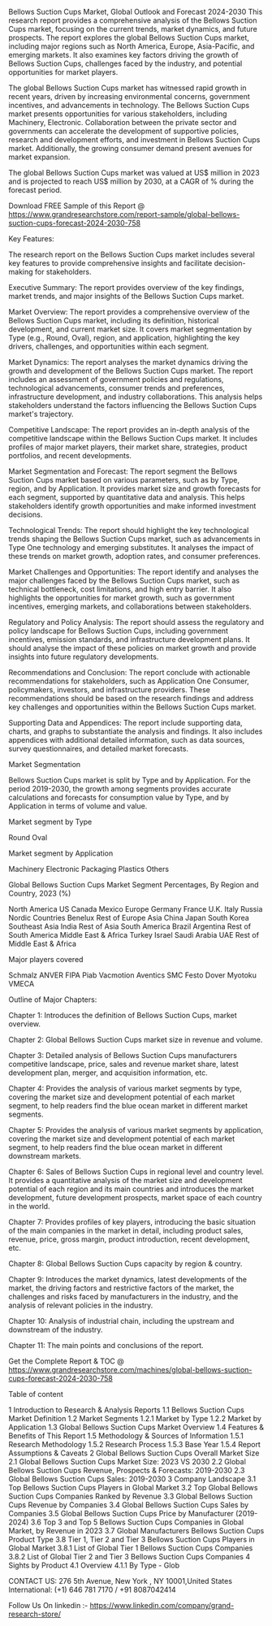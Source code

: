 Bellows Suction Cups Market, Global Outlook and Forecast 2024-2030
This research report provides a comprehensive analysis of the Bellows Suction Cups market, focusing on the current trends, market dynamics, and future prospects. The report explores the global Bellows Suction Cups market, including major regions such as North America, Europe, Asia-Pacific, and emerging markets. It also examines key factors driving the growth of Bellows Suction Cups, challenges faced by the industry, and potential opportunities for market players.

The global Bellows Suction Cups market has witnessed rapid growth in recent years, driven by increasing environmental concerns, government incentives, and advancements in technology. The Bellows Suction Cups market presents opportunities for various stakeholders, including Machinery, Electronic. Collaboration between the private sector and governments can accelerate the development of supportive policies, research and development efforts, and investment in Bellows Suction Cups market. Additionally, the growing consumer demand present avenues for market expansion.

The global Bellows Suction Cups market was valued at US$ million in 2023 and is projected to reach US$ million by 2030, at a CAGR of % during the forecast period.

Download FREE Sample of this Report @ https://www.grandresearchstore.com/report-sample/global-bellows-suction-cups-forecast-2024-2030-758


Key Features:

The research report on the Bellows Suction Cups market includes several key features to provide comprehensive insights and facilitate decision-making for stakeholders.

Executive Summary: The report provides overview of the key findings, market trends, and major insights of the Bellows Suction Cups market.

Market Overview: The report provides a comprehensive overview of the Bellows Suction Cups market, including its definition, historical development, and current market size. It covers market segmentation by Type (e.g., Round, Oval), region, and application, highlighting the key drivers, challenges, and opportunities within each segment.

Market Dynamics: The report analyses the market dynamics driving the growth and development of the Bellows Suction Cups market. The report includes an assessment of government policies and regulations, technological advancements, consumer trends and preferences, infrastructure development, and industry collaborations. This analysis helps stakeholders understand the factors influencing the Bellows Suction Cups market's trajectory.

Competitive Landscape: The report provides an in-depth analysis of the competitive landscape within the Bellows Suction Cups market. It includes profiles of major market players, their market share, strategies, product portfolios, and recent developments.

Market Segmentation and Forecast: The report segment the Bellows Suction Cups market based on various parameters, such as by Type, region, and by Application. It provides market size and growth forecasts for each segment, supported by quantitative data and analysis. This helps stakeholders identify growth opportunities and make informed investment decisions.

Technological Trends: The report should highlight the key technological trends shaping the Bellows Suction Cups market, such as advancements in Type One technology and emerging substitutes. It analyses the impact of these trends on market growth, adoption rates, and consumer preferences.

Market Challenges and Opportunities: The report identify and analyses the major challenges faced by the Bellows Suction Cups market, such as technical bottleneck, cost limitations, and high entry barrier. It also highlights the opportunities for market growth, such as government incentives, emerging markets, and collaborations between stakeholders.

Regulatory and Policy Analysis: The report should assess the regulatory and policy landscape for Bellows Suction Cups, including government incentives, emission standards, and infrastructure development plans. It should analyse the impact of these policies on market growth and provide insights into future regulatory developments.

Recommendations and Conclusion: The report conclude with actionable recommendations for stakeholders, such as Application One Consumer, policymakers, investors, and infrastructure providers. These recommendations should be based on the research findings and address key challenges and opportunities within the Bellows Suction Cups market.

Supporting Data and Appendices: The report include supporting data, charts, and graphs to substantiate the analysis and findings. It also includes appendices with additional detailed information, such as data sources, survey questionnaires, and detailed market forecasts.

Market Segmentation

Bellows Suction Cups market is split by Type and by Application. For the period 2019-2030, the growth among segments provides accurate calculations and forecasts for consumption value by Type, and by Application in terms of volume and value.



Market segment by Type



Round
Oval


Market segment by Application



Machinery
Electronic
Packaging
Plastics
Others


Global Bellows Suction Cups Market Segment Percentages, By Region and Country, 2023 (%)



North America
US
Canada
Mexico
Europe
Germany
France
U.K.
Italy
Russia
Nordic Countries
Benelux
Rest of Europe
Asia
China
Japan
South Korea
Southeast Asia
India
Rest of Asia
South America
Brazil
Argentina
Rest of South America
Middle East & Africa
Turkey
Israel
Saudi Arabia
UAE
Rest of Middle East & Africa


Major players covered



Schmalz
ANVER
FIPA
Piab
Vacmotion
Aventics
SMC
Festo
Dover
Myotoku
VMECA


Outline of Major Chapters:

Chapter 1: Introduces the definition of Bellows Suction Cups, market overview.

Chapter 2: Global Bellows Suction Cups market size in revenue and volume.

Chapter 3: Detailed analysis of Bellows Suction Cups manufacturers competitive landscape, price, sales and revenue market share, latest development plan, merger, and acquisition information, etc.

Chapter 4: Provides the analysis of various market segments by type, covering the market size and development potential of each market segment, to help readers find the blue ocean market in different market segments.

Chapter 5: Provides the analysis of various market segments by application, covering the market size and development potential of each market segment, to help readers find the blue ocean market in different downstream markets.

Chapter 6: Sales of Bellows Suction Cups in regional level and country level. It provides a quantitative analysis of the market size and development potential of each region and its main countries and introduces the market development, future development prospects, market space of each country in the world.

Chapter 7: Provides profiles of key players, introducing the basic situation of the main companies in the market in detail, including product sales, revenue, price, gross margin, product introduction, recent development, etc.

Chapter 8: Global Bellows Suction Cups capacity by region & country.

Chapter 9: Introduces the market dynamics, latest developments of the market, the driving factors and restrictive factors of the market, the challenges and risks faced by manufacturers in the industry, and the analysis of relevant policies in the industry.

Chapter 10: Analysis of industrial chain, including the upstream and downstream of the industry.

Chapter 11: The main points and conclusions of the report.

Get the Complete Report & TOC @ https://www.grandresearchstore.com/machines/global-bellows-suction-cups-forecast-2024-2030-758

Table of content

1 Introduction to Research & Analysis Reports
1.1 Bellows Suction Cups Market Definition
1.2 Market Segments
1.2.1 Market by Type
1.2.2 Market by Application
1.3 Global Bellows Suction Cups Market Overview
1.4 Features & Benefits of This Report
1.5 Methodology & Sources of Information
1.5.1 Research Methodology
1.5.2 Research Process
1.5.3 Base Year
1.5.4 Report Assumptions & Caveats
2 Global Bellows Suction Cups Overall Market Size
2.1 Global Bellows Suction Cups Market Size: 2023 VS 2030
2.2 Global Bellows Suction Cups Revenue, Prospects & Forecasts: 2019-2030
2.3 Global Bellows Suction Cups Sales: 2019-2030
3 Company Landscape
3.1 Top Bellows Suction Cups Players in Global Market
3.2 Top Global Bellows Suction Cups Companies Ranked by Revenue
3.3 Global Bellows Suction Cups Revenue by Companies
3.4 Global Bellows Suction Cups Sales by Companies
3.5 Global Bellows Suction Cups Price by Manufacturer (2019-2024)
3.6 Top 3 and Top 5 Bellows Suction Cups Companies in Global Market, by Revenue in 2023
3.7 Global Manufacturers Bellows Suction Cups Product Type
3.8 Tier 1, Tier 2 and Tier 3 Bellows Suction Cups Players in Global Market
3.8.1 List of Global Tier 1 Bellows Suction Cups Companies
3.8.2 List of Global Tier 2 and Tier 3 Bellows Suction Cups Companies
4 Sights by Product
4.1 Overview
4.1.1 By Type - Glob

CONTACT US:
276 5th Avenue, New York , NY 10001,United States
International: (+1) 646 781 7170 / +91 8087042414

Follow Us On linkedin :- https://www.linkedin.com/company/grand-research-store/
 
